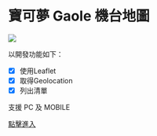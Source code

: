 # 寶可夢 Gaole 機台地圖

![](/img/demo.gif)

以開發功能如下：
- [x] 使用Leaflet
- [x] 取得Geolocation
- [x] 列出清單

支援 PC 及 MOBILE

[點擊進入](https://hi-alan-liu.github.io/pokemon-gaole-map/)